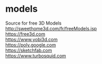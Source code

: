 # models
Source for free 3D Models <br />
http://sweethome3d.com/fr/freeModels.jsp <br />
https://free3d.com <br />
https://www.yobi3d.com <br />
https://poly.google.com <br />
https://sketchfab.com <br />
https://www.turbosquid.com <br />
